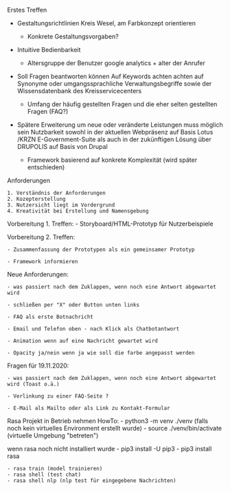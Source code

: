 Erstes Treffen


- Gestaltungsrichtlinien Kreis Wesel, am Farbkonzept orientieren
	-  Konkrete Gestaltungsvorgaben?


- Intuitive Bedienbarkeit
	- Altersgruppe der Benutzer google analytics + alter der Anrufer


- Soll Fragen beantworten können
    Auf Keywords achten
    achten auf Synonyme oder umgangssprachliche Verwaltungsbegriffe
    sowie der Wissensdatenbank des Kreisservicecenters 
	- Umfang der häufig gestellten Fragen und die eher selten gestellten Fragen (FAQ?)


- Spätere Erweiterung um neue oder veränderte Leistungen muss möglich sein
Nutzbarkeit sowohl in der aktuellen Webpräsenz auf Basis Lotus
/KRZN E-Government-Suite als auch in der zukünftigen Lösung über
DRUPOLIS auf Basis von Drupal
	- Framework basierend auf konkrete Komplexität (wird später entschieden)


Anforderungen

    1. Verständnis der Anforderungen
    2. Kozepterstellung
    3. Nutzersicht liegt im Vordergrund
    4. Kreativität bei Erstellung und Namensgebung



Vorbereitung 1. Treffen: 
    - Storyboard/HTML-Prototyp für Nutzerbeispiele


Vorbereitung 2. Treffen:

    - Zusammenfassung der Prototypen als ein gemeinsamer Prototyp

    - Framework informieren


Neue Anforderungen:

    - was passiert nach dem Zuklappen, wenn noch eine Antwort abgewartet wird

    - schließen per "X" oder Button unten links

    - FAQ als erste Botnachricht 

    - Email und Telefon oben - nach Klick als Chatbotantwort

    - Animation wenn auf eine Nachricht gewartet wird
    
    - Opacity ja/nein wenn ja wie soll die farbe angepasst werden


Fragen für 19.11.2020:

    - was passiert nach dem Zuklappen, wenn noch eine Antwort abgewartet wird (Toast o.ä.)

    - Verlinkung zu einer FAQ-Seite ?

    - E-Mail als Mailto oder als Link zu Kontakt-Formular


Rasa Projekt in Betrieb nehmen HowTo:
    - python3 -m venv ./venv (falls noch kein virtuelles Environment erstellt wurde)
    - source ./venv/bin/activate (virtuelle Umgebung "betreten")

wenn rasa noch nicht installiert wurde
    - pip3 install -U pip3
    - pip3 install rasa

    - rasa train (model trainieren)
    - rasa shell (test chat)
    - rasa shell nlp (nlp test für eingegebene Nachrichten)